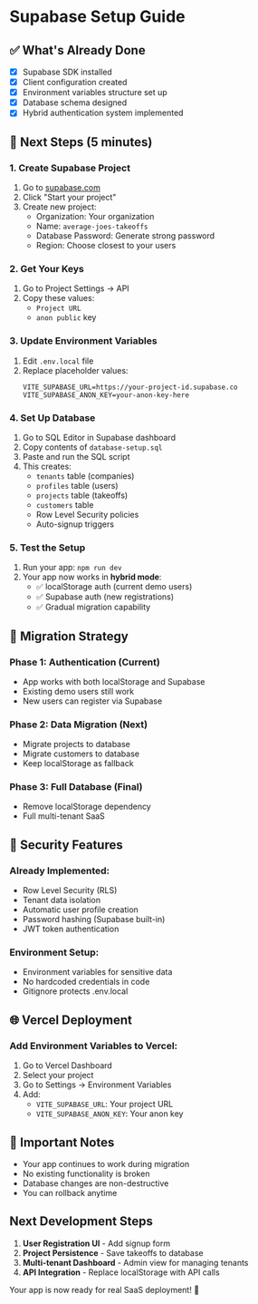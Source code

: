 # Supabase Setup Guide

## ✅ What's Already Done
- [x] Supabase SDK installed
- [x] Client configuration created
- [x] Environment variables structure set up
- [x] Database schema designed
- [x] Hybrid authentication system implemented

## 🚀 Next Steps (5 minutes)

### 1. Create Supabase Project
1. Go to [supabase.com](https://supabase.com)
2. Click "Start your project"
3. Create new project:
   - Organization: Your organization
   - Name: `average-joes-takeoffs`
   - Database Password: Generate strong password
   - Region: Choose closest to your users

### 2. Get Your Keys
1. Go to Project Settings → API
2. Copy these values:
   - `Project URL`
   - `anon public` key

### 3. Update Environment Variables
1. Edit `.env.local` file
2. Replace placeholder values:
   ```env
   VITE_SUPABASE_URL=https://your-project-id.supabase.co
   VITE_SUPABASE_ANON_KEY=your-anon-key-here
   ```

### 4. Set Up Database
1. Go to SQL Editor in Supabase dashboard
2. Copy contents of `database-setup.sql`
3. Paste and run the SQL script
4. This creates:
   - `tenants` table (companies)
   - `profiles` table (users)
   - `projects` table (takeoffs)
   - `customers` table
   - Row Level Security policies
   - Auto-signup triggers

### 5. Test the Setup
1. Run your app: `npm run dev`
2. Your app now works in **hybrid mode**:
   - ✅ localStorage auth (current demo users)
   - ✅ Supabase auth (new registrations)
   - ✅ Gradual migration capability

## 🔄 Migration Strategy

### Phase 1: Authentication (Current)
- App works with both localStorage and Supabase
- Existing demo users still work
- New users can register via Supabase

### Phase 2: Data Migration (Next)
- Migrate projects to database
- Migrate customers to database
- Keep localStorage as fallback

### Phase 3: Full Database (Final)
- Remove localStorage dependency
- Full multi-tenant SaaS

## 🔐 Security Features

### Already Implemented:
- Row Level Security (RLS)
- Tenant data isolation
- Automatic user profile creation
- Password hashing (Supabase built-in)
- JWT token authentication

### Environment Setup:
- Environment variables for sensitive data
- No hardcoded credentials in code
- Gitignore protects .env.local

## 🌐 Vercel Deployment

### Add Environment Variables to Vercel:
1. Go to Vercel Dashboard
2. Select your project
3. Go to Settings → Environment Variables
4. Add:
   - `VITE_SUPABASE_URL`: Your project URL
   - `VITE_SUPABASE_ANON_KEY`: Your anon key

## 🚨 Important Notes

- Your app continues to work during migration
- No existing functionality is broken
- Database changes are non-destructive
- You can rollback anytime

## Next Development Steps

1. **User Registration UI** - Add signup form
2. **Project Persistence** - Save takeoffs to database
3. **Multi-tenant Dashboard** - Admin view for managing tenants
4. **API Integration** - Replace localStorage with API calls

Your app is now ready for real SaaS deployment! 🎉